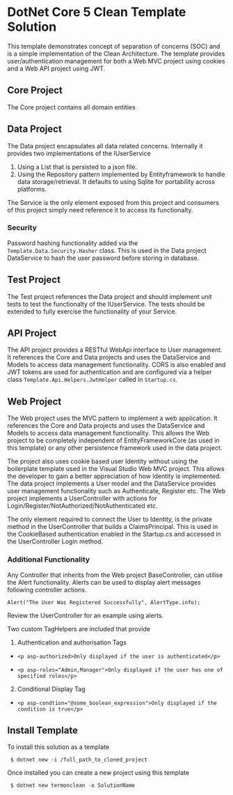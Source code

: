 
DotNet Core 5 Clean Template Solution
=====================================

This template demonstrates concept of separation of concerns (SOC) and is a simple implementation of the Clean Architecture. The template provides user/authentication management for both a Web MVC project using cookies and a Web API project using JWT.

## Core Project
The Core project contains all domain entities 

## Data Project
The Data project encapsulates all data related concerns. Internally it provides two implementations of the IUserService

1. Using a List that is persisted to a json file.
2. Using the Repository pattern implemented by Entityframework to handle data storage/retrieval. It defaults to using Sqlite for portability across platforms.

The Service is the only element exposed from this project and consumers of this project simply need reference it to access its functionalty.

### Security
Password hashing functionality added via the ```Template.Data.Security.Hasher``` class. This is used in the Data project DataService to hash the user password before storing in database.
## Test Project
The Test project references the Data project and should implement unit tests to test the functionalty of the IUserService. The tests should be extended to fully exercise the functionality of your Service.

## API Project
The API project provides a RESTful WebApi interface to User management. It references the Core and Data projects and uses the DataService and Models to access data management functionality. CORS is also enabled and JWT tokens are used for authentication and are configured via a helper class ```Template.Api.Helpers.JwtHelper``` called in ```Startup.cs```.

## Web Project
The Web project uses the MVC pattern to implement a web application. It references the Core and Data projects and uses the DataService and Models to access data management functionality. This allows the Web project to be completely independent of EntityFrameworkCore (as used in this template) or any other persistence framework used in the data project.

The project also uses cookie based user Identity without using the boilerplate template used in the Visual Studio Web MVC project. This allows the developer to gain a better appreciation of how Identity is implemented. The data project implements a User model and the DataService provides user management functionality such as Authenticate, Register etc. The Web project implements a UserController with actions for Login/Register/NotAuthorized/NotAuthenticated etc.

The only element required to connect the User to Identity, is the private method in the UserController that builds a ClaimsPrincipal. This is used in the CookieBased authentication enabled in the Startup.cs and accessed in the UserController Login method.

### Additional Functionality
Any Controller that inherits from the Web project BaseController, can utilise the Alert functionality. Alerts can be used to display alert messages following controller actions.

`Alert("The User Was Registered Successfully", AlertType.info);`

Review the UserController for an example using alerts.

Two custom TagHelpers are included that provide 

1. Authentication and authorisation Tags

* `<p asp-authorized>Only displayed if the user is authenticated</p>`

* `<p asp-roles="Admin,Manager">Only displayed if the user has one of specified roles</p>`

2. Conditional Display Tag

* `<p asp-condtion="@some_boolean_expression">Only displayed if the condition is true</p>`

## Install Template

To install this solution as a template

``` $ dotnet new -i /full_path_to_cloned_project```

Once installed you can create a new project using this template

``` $ dotnet new termonclean -o SolutionName```